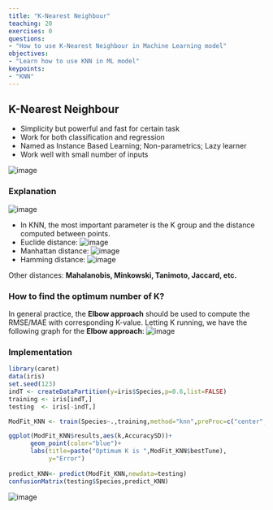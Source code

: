 ```yaml
---
title: "K-Nearest Neighbour"
teaching: 20
exercises: 0
questions:
- "How to use K-Nearest Neighbour in Machine Learning model"
objectives:
- "Learn how to use KNN in ML model"
keypoints:
- "KNN"
---
```


## K-Nearest Neighbour
- Simplicity but powerful and fast for certain task
- Work for both classification and regression
- Named as Instance Based Learning; Non-parametrics; Lazy learner
- Work well with small number of inputs

![image](https://user-images.githubusercontent.com/43855029/114582045-3d043480-9c4e-11eb-8698-e1c31840401a.png)

### Explanation

![image](https://user-images.githubusercontent.com/43855029/114582162-573e1280-9c4e-11eb-8a17-e0d91a38452e.png)

- In KNN, the most important parameter is the K group and the distance computed between points.
- Euclide distance:
![image](https://user-images.githubusercontent.com/43855029/114582319-7a68c200-9c4e-11eb-93f2-37324c034784.png)
- Manhattan distance:
![image](https://user-images.githubusercontent.com/43855029/114582389-8a80a180-9c4e-11eb-8147-c6fb4a5a8ca9.png)
- Hamming distance:
![image](https://user-images.githubusercontent.com/43855029/114582423-91a7af80-9c4e-11eb-8e84-0981899f5000.png)

Other distances: **Mahalanobis, Minkowski, Tanimoto, Jaccard, etc.**

### How to find the optimum number of K?
In general practice, the **Elbow approach** should be used to compute the RMSE/MAE with corresponding K-value.
Letting K running, we have the following graph for  the **Elbow approach**:
![image](https://user-images.githubusercontent.com/43855029/114583036-2f02e380-9c4f-11eb-81e3-6f82e4ea943c.png)

### Implementation
```r
library(caret)
data(iris)
set.seed(123)
indT <- createDataPartition(y=iris$Species,p=0.6,list=FALSE)
training <- iris[indT,]
testing  <- iris[-indT,]

ModFit_KNN <- train(Species~.,training,method="knn",preProc=c("center","scale"),tuneLength=20)

ggplot(ModFit_KNN$results,aes(k,AccuracySD))+
      geom_point(color="blue")+
      labs(title=paste("Optimum K is ",ModFit_KNN$bestTune),
           y="Error")
      
predict_KNN<- predict(ModFit_KNN,newdata=testing)
confusionMatrix(testing$Species,predict_KNN)
```
![image](https://user-images.githubusercontent.com/43855029/114583370-86a14f00-9c4f-11eb-96a0-59b3c5376952.png)

